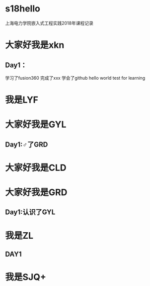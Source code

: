 # s18hello
上海电力学院嵌入式工程实践2018年课程记录
# 大家好我是xkn
## Day1：
学习了fusion360
完成了xxx
学会了github
hello world test for learning
# 我是LYF
# 大家好我是GYL
## Day1:♂了GRD
# 大家好我是CLD
# 大家好我是GRD
## Day1:认识了GYL
# 我是ZL
## DAY1
# 我是SJQ+
